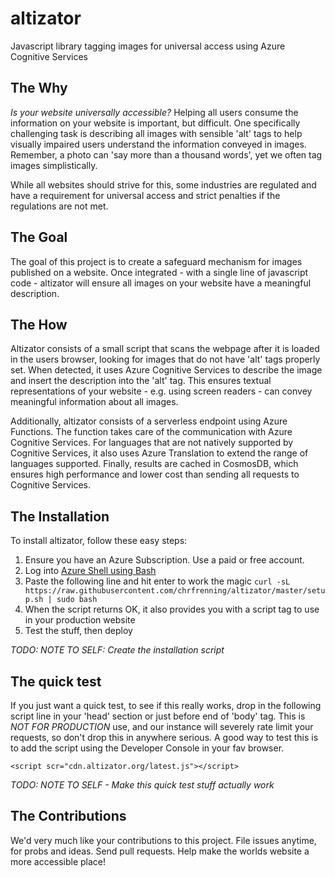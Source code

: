 # altizator
Javascript library tagging images for universal access using Azure Cognitive Services

## The Why
_Is your website universally accessible?_ Helping all users consume the information on your website is important, but difficult. One specifically challenging task is describing all images with sensible 'alt' tags to help visually impaired users understand the information conveyed in images. Remember, a photo can 'say more than a thousand words', yet we often tag images simplistically.

While all websites should strive for this, some industries are regulated and have a requirement for universal access and strict penalties if the regulations are not met.

## The Goal
The goal of this project is to create a safeguard mechanism for images published on a website. Once integrated - with a single line of javascript code - altizator will ensure all images on your website have a meaningful description.

## The How
Altizator consists of a small script that scans the webpage after it is loaded in the users browser, looking for images that do not have 'alt' tags properly set. When detected, it uses Azure Cognitive Services to describe the image and insert the description into the 'alt' tag. This ensures textual representations of your website - e.g. using screen readers - can convey meaningful information about all images.

Additionally, altizator consists of a serverless endpoint using Azure Functions. The function takes care of the communication with Azure Cognitive Services. For languages that are not natively supported by Cognitive Services, it also uses Azure Translation to extend the range of languages supported. Finally, results are cached in CosmosDB, which ensures high performance and lower cost than sending all requests to Cognitive Services.

## The Installation
To install altizator, follow these easy steps:

1. Ensure you have an Azure Subscription. Use a paid or free account.
2. Log into [Azure Shell using Bash](https://shell.azure.com/)
3. Paste the following line and hit enter to work the magic
``
curl -sL https://raw.githubusercontent.com/chrfrenning/altizator/master/setup.sh | sudo bash
``
4. When the script returns OK, it also provides you with a script tag to use in your production website
5. Test the stuff, then deploy

*TODO: NOTE TO SELF: Create the installation script*


## The quick test
If you just want a quick test, to see if this really works, drop in the following script line in your 'head' section or just before end of 'body' tag. This is _NOT FOR PRODUCTION_ use, and our instance will severely rate limit your requests, so don't drop this in anywhere serious. A good way to test this is to add the script using the Developer Console in your fav browser.

`` <script scr="cdn.altizator.org/latest.js"></script> ``

*TODO: NOTE TO SELF - Make this quick test stuff actually work*

## The Contributions
We'd very much like your contributions to this project. File issues anytime, for probs and ideas. Send pull requests. Help make the worlds website a more accessible place!
